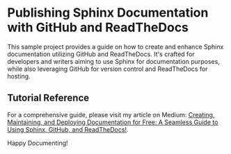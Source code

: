 # Publishing Sphinx Documentation with GitHub and ReadTheDocs

This sample project provides a guide on how to create and enhance Sphinx documentation utilizing GitHub and ReadTheDocs. It's crafted for developers and writers aiming to use Sphinx for documentation purposes, while also leveraging GitHub for version control and ReadTheDocs for hosting.

## Tutorial Reference
For a comprehensive guide, please visit my article on Medium: [Creating, Maintaining, and Deploying Documentation for Free: A Seamless Guide to Using Sphinx, GitHub, and ReadTheDocs!]().


Happy Documenting!


